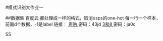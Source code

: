 #模式识别大作业一

##数据集 百度云
都处理成一样的格式，取消usps的one-hot
每一行一个样本，前面d个数据，-1是label
链接：
[声呐 ](http://pan.baidu.com/s/1bpIs1lX )密码：43jd
[3和8 ](http://pan.baidu.com/s/1qXU2YpY )密码：ja0c

SS